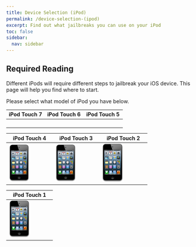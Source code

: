```yaml
---
title: Device Selection (iPod)
permalink: /device-selection-(ipod)
excerpt: Find out what jailbreaks you can use on your iPod
toc: false
sidebar:
  nav: sidebar
---
```


## Required Reading

Different iPods will require different steps to jailbreak your iOS device. This page will help you find where to start.

Please select what model of iPod you have below.

<table class="version_table">
  <colgroup>
    <col span="1" style="width: 33%;">
    <col span="1" style="width: 33%;">
    <col span="1" style="width: 34%;">
  </colgroup>
  <thead>
    <tr>
      <th>iPod Touch 7</th>
      <th>iPod Touch 6</th>
      <th>iPod Touch 5</th>
    </tr>
  </thead>
  <tbody>
    <tr>
      <td><a href="firmware-selection-(ipod-touch-7)"><img src="/assets/images/iPod9,1.png" alt="" width="50%"></a></td>
      <td><a href="firmware-selection-(ipod-touch-6)"><img src="/assets/images/iPod7,1.png" alt="" width="50%"></a></td>
      <td><a href="firmware-selection-(ipod-touch-5)"><img src="/assets/images/iPod5,1.png" alt="" width="50%"></a></td>
    </tr>
  </tbody>
</table>
<table class="version_table">
  <colgroup>
    <col span="1" style="width: 33%;">
    <col span="1" style="width: 33%;">
    <col span="1" style="width: 34%;">
  </colgroup>
  <thead>
    <tr>
      <th>iPod Touch 4</th>
      <th>iPod Touch 3</th>
      <th>iPod Touch 2</th>
    </tr>
  </thead>
  <tbody>
    <tr>
      <td><a href="firmware-selection-(ipod-touch-4)"><img src="/assets/images/iPod4,1.png" alt="" width="50%"></a></td>
      <td><a href="firmware-selection-(ipod-touch-3)"><img src="/assets/images/iPod4,1.png" alt="" width="50%"></a></td>
      <td><a href="firmware-selection-(ipod-touch-2)"><img src="/assets/images/iPod4,1.png" alt="" width="50%"></a></td>
    </tr>
  </tbody>
</table>

<table class="version_table">
  <colgroup>
    <col span="1" style="width: 100%;">
  </colgroup>
  <thead>
    <tr>
      <th>iPod Touch 1</th>
    </tr>
  </thead>
  <tbody>
    <tr>
      <td><a href="firmware-selection-(ipod-touch-1)"><img src="/assets/images/iPod4,1.png" alt="" width="50%"></a></td>
    </tr>
  </tbody>
</table>